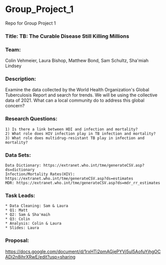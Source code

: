 # Group_Project_1
Repo for Group Project 1

### Title: TB: The Curable Disease Still Killing Millions
### Team:
Colin Vehmeier, Laura Bishop, Matthew Bond, Sam Schultz, Sha'miah Lindsey

### Description: 
Examine the data collected by the World Health Organization's Global Tuberculosis Report and search for trends. We will be using the collective data of 2021. What can a local community do to address this global concern?

### Research Questions:
    1) Is there a link between HDI and infection and mortality?
    2) What role does HIV infection play in TB infection and mortality?
    3) What role does multidrug-resistant TB play in infection and mortality?

### Data Sets: 
	Data Dictionary: https://extranet.who.int/tme/generateCSV.asp?ds=dictionary
 	Infection/Mortality Rates(HIV): https://extranet.who.int/tme/generateCSV.asp?ds=estimates  
	MDR: https://extranet.who.int/tme/generateCSV.asp?ds=mdr_rr_estimates	

### Task Leads:
	* Data Cleaning: Sam & Laura
	* Q1: Matt 
	* Q2: Sam & Sha'maih
	* Q3: Colin	
	* Analysis: Colin & Laura
	* Slides: Laura

### Proposal:
https://docs.google.com/document/d/1rxHTi2pmAGjePYVj5ul5AofuYjhgOCADi2n8ihrXRwE/edit?usp=sharing